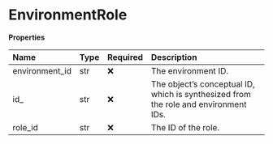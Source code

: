 # EnvironmentRole

**Properties**

| Name           | Type | Required | Description                                                                         |
| :------------- | :--- | :------- | :---------------------------------------------------------------------------------- |
| environment_id | str  | ❌       | The environment ID.                                                                 |
| id\_           | str  | ❌       | The object’s conceptual ID, which is synthesized from the role and environment IDs. |
| role_id        | str  | ❌       | The ID of the role.                                                                 |

